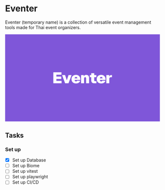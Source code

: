 # Eventer

Eventer (temporary name) is a collection of versatile event management tools made for Thai event organizers.

![Eventer Logo](./assets/images/eventer-cover.png)

## Tasks

### Set up

- [x] Set up Database
- [ ] Set up Biome
- [ ] Set up vitest
- [ ] Set up playwright
- [ ] Set up CI/CD
